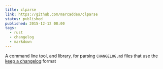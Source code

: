 ```yaml
---
title: clparse
link: https://github.com/marcaddeo/clparse
status: published
published: 2015-12-12 00:00
tags:
  - rust
  - changelog
  - markdown
---
```

A command line tool, and library, for parsing `CHANGELOG.md` files that use the
[keep a changelog][] format

[keep a changelog]: https://keepachangelog.com/en/1.0.0/
